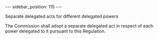 
<meta data-rh="true" name="docsearch:language" content="en">
<meta data-rh="true" name="docsearch:version" content="current">
<meta data-rh="true" name="docsearch:docusaurus_tag" content="docs-default-current">
        ---
sidebar_position: 115
---
           <p class="stitle-article-norm">Separate delegated acts for different delegated powers</p>
   <p class="norm">The Commission shall adopt a separate delegated act in respect of each power delegated to it pursuant to this Regulation.</p>